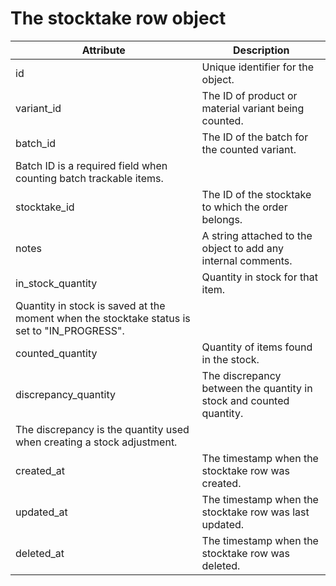 # The stocktake row object

| Attribute                                                                                   | Description                                                         |
| ------------------------------------------------------------------------------------------- | ------------------------------------------------------------------- |
| id                                                                                          | Unique identifier for the object.                                   |
| variant_id                                                                                  | The ID of product or material variant being counted.                |
| batch_id                                                                                    | The ID of the batch for the counted variant.                        |
| Batch ID is a required field when counting batch trackable items.                           |                                                                     |
| stocktake_id                                                                                | The ID of the stocktake to which the order belongs.                 |
| notes                                                                                       | A string attached to the object to add any internal comments.       |
| in_stock_quantity                                                                           | Quantity in stock for that item.                                    |
| Quantity in stock is saved at the moment when the stocktake status is set to "IN_PROGRESS". |                                                                     |
| counted_quantity                                                                            | Quantity of items found in the stock.                               |
| discrepancy_quantity                                                                        | The discrepancy between the quantity in stock and counted quantity. |
| The discrepancy is the quantity used when creating a stock adjustment.                      |                                                                     |
| created_at                                                                                  | The timestamp when the stocktake row was created.                   |
| updated_at                                                                                  | The timestamp when the stocktake row was last updated.              |
| deleted_at                                                                                  | The timestamp when the stocktake row was deleted.                   |
